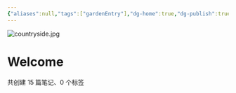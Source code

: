 ```yaml
---
{"aliases":null,"tags":["gardenEntry"],"dg-home":true,"dg-publish":true,"date created":"星期五, 七月 11日 2025, 5:16:19 下午","date modified":"星期日, 七月 13日 2025, 2:10:27 下午","permalink":"//","dgPassFrontmatter":true}
---
```



![countryside.jpg](/img/user/img/countryside.jpg)

# Welcome



<p><span>共创建 15 篇笔记、0 个标签</span></p>
